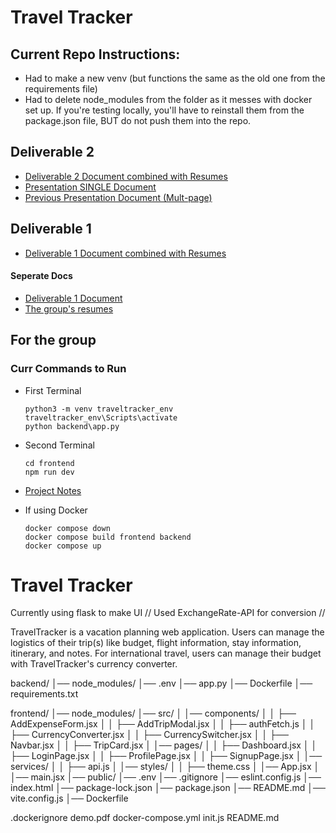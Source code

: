 # Travel Tracker

## Current Repo Instructions:
* Had to make a new venv (but functions the same as the old one from the requirements file)
* Had to delete node_modules from the folder as it messes with docker set up. If you're testing locally, you'll have to reinstall them from the package.json file, BUT do not push them into the repo.


## Deliverable 2
* [Deliverable 2 Document combined with Resumes](Resume/deliverable2/CSC468_Deliverable2_Group5.pdf)
* [Presentation SINGLE Document](Resume/deliverable2/TravelTracker_Poster.pdf)
* [Previous Presentation Document (Mult-page)](Resume/deliverable2/TravelTracker_OriginalSlides.pdf)
## Deliverable 1
* [Deliverable 1 Document combined with Resumes](Resume/deliverable1/CSC468_Deliverable_1.pdf)


#### Seperate Docs
* [Deliverable 1 Document](https://docs.google.com/document/d/1nsGIeEfJcqjZ_Max3em2NcJI6Ekz9qwitJ5Ktx2cg3g/edit?usp=sharing)
* [The group's resumes](Resume/Group_resumes_combined.pdf)







## For the group

### Curr Commands to Run
* First Terminal
  ```
  python3 -m venv traveltracker_env
  traveltracker_env\Scripts\activate
  python backend\app.py
* Second Terminal
  ```
  cd frontend
  npm run dev

* [Project Notes](https://docs.google.com/document/d/1tlLTfswJN_oT1oBvBYVSixCLlUY5gRvoMqDTR7MBcOM/edit?usp=sharing)
  
* If using Docker
  ```
  docker compose down
  docker compose build frontend backend
  docker compose up
  
# Travel Tracker

Currently using flask to make UI // Used ExchangeRate-API for conversion // 

TravelTracker is a vacation planning web application. Users can manage the logistics of their trip(s) like budget, flight information, stay information, itinerary, and notes. For international travel, users can manage their budget with TravelTracker's currency converter. 

backend/
│── node_modules/
│── .env
│── app.py
│── Dockerfile
│── requirements.txt


frontend/
│── node_modules/
│── src/
│   │── components/
│   │   ├── AddExpenseForm.jsx
│   │   ├── AddTripModal.jsx
│   │   ├── authFetch.js
│   │   ├── CurrencyConverter.jsx
│   │   ├── CurrencySwitcher.jsx
│   │   ├── Navbar.jsx
│   │   ├── TripCard.jsx
│   │── pages/
│   │   ├── Dashboard.jsx
│   │   ├── LoginPage.jsx
│   │   ├── ProfilePage.jsx
│   │   ├── SignupPage.jsx
│   │── services/
│   │   ├── api.js
│   │── styles/
│   │   ├── theme.css
│   │── App.jsx
│   │── main.jsx
│── public/
│── .env
│── .gitignore
│── eslint.config.js
│── index.html
│── package-lock.json
│── package.json
│── README.md
│── vite.config.js
│── Dockerfile

.dockerignore
demo.pdf
docker-compose.yml
init.js
README.md

